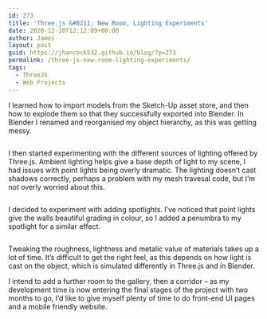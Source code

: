 ```yaml
---
id: 273
title: 'Three.js &#8211; New Room, Lighting Experiments'
date: 2020-12-10T12:12:09+00:00
author: James
layout: post
guid: https://jhancock532.github.io/blog/?p=273
permalink: /three-js-new-room-lighting-experiments/
tags:
  - ThreeJS
  - Web Projects
---
```

I learned how to import models from the Sketch-Up asset store, and then how to explode them so that they successfully exported into Blender. In Blender I renamed and reorganised my object hierarchy, as this was getting messy.

<img loading="lazy" src="https://jhancock532.github.io/blog/wp-content/uploads/2020/12/so-many-exploded-parts-to-organise-1024x546.jpg" alt="" class="wp-image-274" srcset="https://jhancock532.github.io/blog/wp-content/uploads/2020/12/so-many-exploded-parts-to-organise-1024x546.jpg 1024w, https://jhancock532.github.io/blog/wp-content/uploads/2020/12/so-many-exploded-parts-to-organise-300x160.jpg 300w, https://jhancock532.github.io/blog/wp-content/uploads/2020/12/so-many-exploded-parts-to-organise-768x409.jpg 768w, https://jhancock532.github.io/blog/wp-content/uploads/2020/12/so-many-exploded-parts-to-organise-1536x818.jpg 1536w, https://jhancock532.github.io/blog/wp-content/uploads/2020/12/so-many-exploded-parts-to-organise.jpg 1920w" sizes="(max-width: 767px) 89vw, (max-width: 1000px) 54vw, (max-width: 1071px) 543px, 580px" /> 

I then started experimenting with the different sources of lighting offered by Three.js. Ambient lighting helps give a base depth of light to my scene, I had issues with point lights being overly dramatic. The lighting doesn&#8217;t cast shadows correctly, perhaps a problem with my mesh travesal code, but I&#8217;m not overly worried about this. 

<img loading="lazy" src="https://jhancock532.github.io/blog/wp-content/uploads/2020/12/wild-spotlight-1024x576.jpg" alt="" class="wp-image-276" srcset="https://jhancock532.github.io/blog/wp-content/uploads/2020/12/wild-spotlight-1024x576.jpg 1024w, https://jhancock532.github.io/blog/wp-content/uploads/2020/12/wild-spotlight-300x169.jpg 300w, https://jhancock532.github.io/blog/wp-content/uploads/2020/12/wild-spotlight-768x432.jpg 768w, https://jhancock532.github.io/blog/wp-content/uploads/2020/12/wild-spotlight-1536x864.jpg 1536w, https://jhancock532.github.io/blog/wp-content/uploads/2020/12/wild-spotlight.jpg 1920w" sizes="(max-width: 767px) 89vw, (max-width: 1000px) 54vw, (max-width: 1071px) 543px, 580px" /> 

I decided to experiment with adding spotlights. I&#8217;ve noticed that point lights give the walls beautiful grading in colour, so I added a penumbra to my spotlight for a similar effect. 

<img loading="lazy" src="https://jhancock532.github.io/blog/wp-content/uploads/2020/12/spotlighteffect-1024x576.jpg" alt="" class="wp-image-279" srcset="https://jhancock532.github.io/blog/wp-content/uploads/2020/12/spotlighteffect-1024x576.jpg 1024w, https://jhancock532.github.io/blog/wp-content/uploads/2020/12/spotlighteffect-300x169.jpg 300w, https://jhancock532.github.io/blog/wp-content/uploads/2020/12/spotlighteffect-768x432.jpg 768w, https://jhancock532.github.io/blog/wp-content/uploads/2020/12/spotlighteffect-1536x864.jpg 1536w, https://jhancock532.github.io/blog/wp-content/uploads/2020/12/spotlighteffect.jpg 1920w" sizes="(max-width: 767px) 89vw, (max-width: 1000px) 54vw, (max-width: 1071px) 543px, 580px" /> 

Tweaking the roughness, lightness and metalic value of materials takes up a lot of time. It&#8217;s difficult to get the right feel, as this depends on how light is cast on the object, which is simulated differently in Three.js and in Blender.

I intend to add a further room to the gallery, then a corridor &#8211; as my development time is now entering the final stages of the project with two months to go, I&#8217;d like to give myself plenty of time to do front-end UI pages and a mobile friendly website.